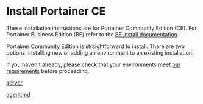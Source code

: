 # Install Portainer CE


These installation instructions are for Portainer Community Edition (CE). For Portainer Business Edition (BE) refer to the [BE install documentation](../install/).


Portainer Community Edition is straightforward to install. There are two options: installing new or adding an environment to an existing installation.


If you haven't already, please check that your environments meet [our requirements](../requirements-and-prerequisites.md) before proceeding.



[server](server/)



[agent.md](../agent.md)

